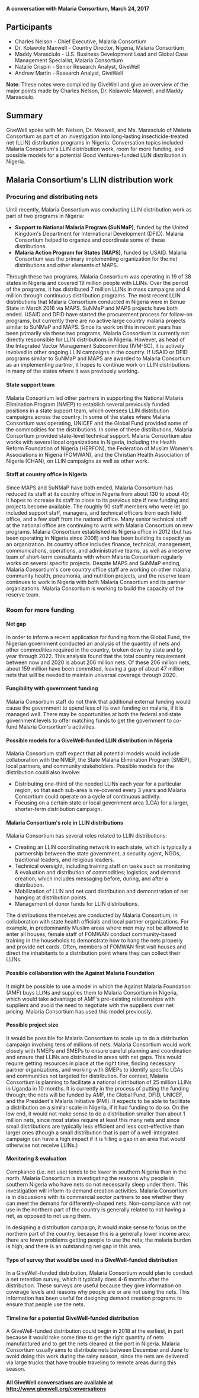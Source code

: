 **A conversation with Malaria Consortium, March 24, 2017**

## Participants

* Charles Nelson - Chief Executive, Malaria Consortium
* Dr. Kolawole Maxwell - Country Director, Nigeria, Malaria Consortium
* Maddy Marasciulo - U.S. Business Development Lead and Global Case Management Specialist, Malaria Consortium
* Natalie Crispin - Senior Research Analyst, GiveWell
* Andrew Martin - Research Analyst, GiveWell

**Note**: These notes were compiled by GiveWell and give an overview of the major points made by Charles Nelson, Dr. Kolawole Maxwell, and Maddy Marasciulo.

## Summary

GiveWell spoke with Mr. Nelson, Dr. Maxwell, and Ms. Marasciulo of Malaria Consortium as part of an investigation into long-lasting insecticide-treated net (LLIN) distribution programs in Nigeria. Conversation topics included Malaria Consortium's LLIN distribution work, room for more funding, and possible models for a potential Good Ventures-funded LLIN distribution in Nigeria.

## Malaria Consortium's LLIN distribution work

### Procuring and distributing nets

Until recently, Malaria Consortium was conducting LLIN distribution work as part of two programs in Nigeria:

* **Support to National Malaria Program (SuNMaP)**, funded by the United Kingdom's Department for International Development (DFID). Malaria Consortium helped to organize and coordinate some of these distributions.
* **Malaria Action Program for States (MAPS)**, funded by USAID. Malaria Consortium was the primary implementing organization for the net distributions and other elements of MAPS.

Through these two programs, Malaria Consortium was operating in 19 of 38 states in Nigeria and covered 19 million people with LLINs. Over the period of the programs, it has distributed 7 million LLINs in mass campaigns and 4 million through continuous distribution programs. The most recent LLIN distributions that Malaria Consortium conducted in Nigeria were in Benue State in March 2016 via MAPS. SuNMaP and MAPS projects have both ended. USAID and DFID have started the procurement process for follow-on programs, but currently there are no active large country malaria projects similar to SuNMaP and MAPS. Since its work on this in recent years has been primarily via these two programs, Malaria Consortium is currently not directly responsible for LLIN distributions in Nigeria. However, as head of the Integrated Vector Management Subcommittee (IVM-SC), it is actively involved in other ongoing LLIN campaigns in the country. If USAID or DFID programs similar to SuNMaP and MAPS are awarded to Malaria Consortium as an implementing partner, it hopes to continue work on LLIN distributions in many of the states where it was previously working.

#### State support team

Malaria Consortium led other partners in supporting the National Malaria Elimination Program (NMEP) to establish several previously funded positions in a state support team, which oversees LLIN distribution campaigns across the country. In some of the states where Malaria Consortium was operating, UNICEF and the Global Fund provided some of the commodities for the distributions. In some of these distributions, Malaria Consortium provided state-level technical support. Malaria Consortium also works with several local organizations in Nigeria, including the Health Reform Foundation of Nigeria (HERFON), the Federation of Muslim Women's Associations in Nigeria (FOMWAN), and the Christian Health Association of Nigeria (CHAN), on LLIN campaigns as well as other work.

#### Staff at country office in Nigeria

Since MAPS and SuNMaP have both ended, Malaria Consortium has reduced its staff at its country office in Nigeria from about 130 to about 40; it hopes to increase its staff to close to its previous size if new funding and projects become available. The roughly 90 staff members who were let go included support staff, managers, and technical officers from each field office, and a few staff from the national office. Many senior technical staff at the national office are continuing to work with Malaria Consortium on new programs. Malaria Consortium established its Nigeria office in 2012 (but has been operating in Nigeria since 2008) and has been building its capacity as an organization. Its country office includes finance, technical, management, communications, operations, and administrative teams, as well as a reserve team of short-term consultants with whom Malaria Consortium regularly works on several specific projects. Despite MAPS and SuNMaP ending, Malaria Consortium's core country office staff are working on other malaria, community health, pneumonia, and nutrition projects, and the reserve team continues to work in Nigeria with both Malaria Consortium and its partner organizations. Malaria Consortium is working to build the capacity of the reserve team.

### Room for more funding

#### Net gap

In order to inform a recent application for funding from the Global Fund, the Nigerian government conducted an analysis of the quantity of nets and other commodities required in the country, broken down by state and by year through 2022. This analysis found that the total country requirement between now and 2020 is about 206 million nets. Of these 206 million nets, about 159 million have been committed, leaving a gap of about 47 million nets that will be needed to maintain universal coverage through 2020.

#### Fungibility with government funding

Malaria Consortium staff do not think that additional external funding would cause the government to spend less of its own funding on malaria, if it is managed well. There may be opportunities at both the federal and state government levels to offer matching funds to get the government to co-fund Malaria Consortium's activities.

#### Possible models for a GiveWell-funded LLIN distribution in Nigeria

Malaria Consortium staff expect that all potential models would include collaboration with the NMEP, the State Malaria Elimination Program (SMEP), local partners, and community stakeholders. Possible models for the distribution could also involve:

* Distributing one-third of the needed LLINs each year for a particular region, so that each sub-area is re-covered every 3 years and Malaria Consortium could operate on a cycle of continuous activity.
* Focusing on a certain state or local government area (LGA) for a larger, shorter-term distribution campaign.

#### Malaria Consortium's role in LLIN distributions

Malaria Consortium has several roles related to LLIN distributions:

* Creating an LLIN coordinating network in each state, which is typically a partnership between the state government, a security agent, NGOs, traditional leaders, and religious leaders.
* Technical oversight, including training staff on tasks such as monitoring & evaluation and distribution of commodities; logistics; and demand creation, which includes messaging before, during, and after a distribution.
* Mobilization of LLIN and net card distribution and demonstration of net hanging at distribution points.
* Management of donor funds for LLIN distributions.

The distributions themselves are conducted by Malaria Consortium, in collaboration with state health officials and local partner organizations. For example, in predominantly Muslim areas where men may not be allowed to enter all houses, female staff of FOMWAN conduct community-based training in the households to demonstrate how to hang the nets properly and provide net cards. Often, members of FOMWAN first visit houses and direct the inhabitants to a distribution point where they can collect their LLINs.

#### Possible collaboration with the Against Malaria Foundation

It might be possible to use a model in which the Against Malaria Foundation (AMF) buys LLINs and supplies them to Malaria Consortium in Nigeria, which would take advantage of AMF's pre-existing relationships with suppliers and avoid the need to negotiate with the suppliers over net pricing. Malaria Consortium has used this model previously.

#### Possible project size

It would be possible for Malaria Consortium to scale up to do a distribution campaign involving tens of millions of nets. Malaria Consortium would work closely with NMEPs and SMEPs to ensure careful planning and coordination and ensure that LLINs are distributed in areas with net gaps. This would require getting resources in place at the right time, finding necessary partner organizations, and working with SMEPs to identify specific LGAs and communities not targeted for distribution. For context, Malaria Consortium is planning to facilitate a national distribution of 25 million LLINs in Uganda in 10 months. It is currently in the process of putting the funding through; the nets will be funded by AMF, the Global Fund, DFID, UNICEF, and the President's Malaria Initiative (PMI). It expects to be able to facilitate a distribution on a similar scale in Nigeria, if it had funding to do so. On the low end, it would not make sense to do a distribution smaller than about 1 million nets, since most states require at least this many nets and since small distributions are typically less efficient and less cost-effective than larger ones (though a small distribution that is part of a well-integrated campaign can have a high impact if it is filling a gap in an area that would otherwise not receive LLINs.)

#### Monitoring & evaluation

Compliance (i.e. net use) tends to be lower in southern Nigeria than in the north. Malaria Consortium is investigating the reasons why people in southern Nigeria who have nets do not necessarily sleep under them. This investigation will inform its demand creation activities. Malaria Consortium is in discussions with its commercial sector partners to see whether they can meet the demand for differently-shaped nets. Non-compliance with net use in the northern part of the country is generally related to not having a net, as opposed to not using them.

In designing a distribution campaign, it would make sense to focus on the northern part of the country, because this is a generally lower income area; there are fewer problems getting people to use the nets; the malaria burden is high; and there is an outstanding net gap in this area.

#### Type of survey that would be used in a GiveWell-funded distribution

In a GiveWell-funded distribution, Malaria Consortium would plan to conduct a net retention survey, which it typically does 4-6 months after the distribution. These surveys are useful because they give information on coverage levels and reasons why people are or are not using the nets. This information has been useful for designing demand creation programs to ensure that people use the nets.

#### Timeline for a potential GiveWell-funded distribution

A GiveWell-funded distribution could begin in 2018 at the earliest, in part because it would take some time to get the right quantity of nets manufactured and to get the nets cleared at the port in Nigeria. Malaria Consortium usually aims to distribute nets between December and June to avoid doing this work during the rainy season, since the nets are delivered via large trucks that have trouble traveling to remote areas during this season.

#### All GiveWell conversations are available at http://www.givewell.org/conversations